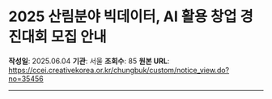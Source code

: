 # 2025 산림분야 빅데이터, AI 활용 창업 경진대회 모집 안내

**작성일**: 2025.06.04
**기관**: 서울
**조회수**: 85
**원본 URL**: https://ccei.creativekorea.or.kr/chungbuk/custom/notice_view.do?no=35456

---


